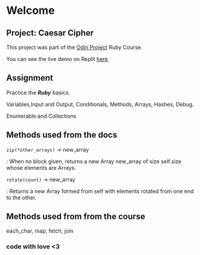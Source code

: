 # Welcome

## Project: Caesar Cipher

This project was part of the [Odin Project](https://www.theodinproject.com) Ruby Course.

You can see the live demo on Replit [here](https://replit.com/@DevStar2/Caesar-Cipher#main.rb).

## Assignment

Practice the _**Ruby**_ basics.

Variables,Input and Output, Conditionals, Methods,
Arrays, Hashes, Debug.


Enumerable and Collections

## Methods used from the docs

`zip(*other_arrays)` → new_array

: When no block given, returns a new Array new_array of size self.size whose elements are Arrays.

`rotate(count)` → new_array

: Returns a new Array formed from self with elements rotated from one end to the other.

## Methods used from from the course

each_char, map, fetch, join



### code with love <3
